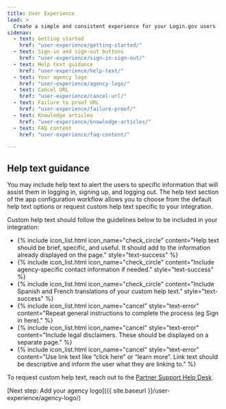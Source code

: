 ```yaml
---
title: User Experience
lead: >
  Create a simple and consistent experience for your Login.gov users
sidenav:
  - text: Getting started
    href: "user-experience/getting-started/"
  - text: Sign-in and sign-out buttons
    href: "user-experience/sign-in-sign-out/"
  - text: Help text guidance
    href: "user-experience/help-text/"
  - text: Your agency logo
    href: "user-experience/agency-logo/"
  - text: Cancel URL
    href: "user-experience/cancel-url/"
  - text: Failure to proof URL
    href: "user-experience/failure-proof/"
  - text: Knowledge articles
    href: "user-experience/knowledge-articles/"
  - text: FAQ content
    href: "user-experience/faq-content/"

---
```


##  Help text guidance

You may include help text to alert the users to specific information that will assist them in logging in, signing up, and logging out. The help text section of the app configuration workflow allows you to choose from the default help text options or request custom help text specific to your integration. 

Custom help text should follow the guidelines below to be included in your integration: 


<ul class="usa-icon-list padding-bottom-4 padding-top-2">
 <li class="usa-icon-list__item">
    {% include icon_list.html icon_name="check_circle" content="Help text should be brief, specific, and useful. It should add to the information already displayed on the page." style="text-success" %}
 </li>
 <li class="usa-icon-list__item">
    {% include icon_list.html icon_name="check_circle" content="Include agency-specific contact information if needed." style="text-success" %}
 </li>
 <li class="usa-icon-list__item">
    {% include icon_list.html icon_name="check_circle" content="Include Spanish and French translations of your custom help text." style="text-success" %}
 </li>
 <li class="usa-icon-list__item">
     {% include icon_list.html icon_name="cancel" style="text-error" content="Repeat general instructions to complete the process (eg Sign in here)."  %}
  </li>
  <li class="usa-icon-list__item">
     {% include icon_list.html icon_name="cancel" style="text-error" content="Include legal disclaimers. These should be displayed on a separate page."  %}
  </li>
  <li class="usa-icon-list__item">
     {% include icon_list.html icon_name="cancel" style="text-error" content="Use link text like “click here” or “learn more”. Link text should be descriptive and inform the user what they are linking to."  %}
  </li>
</ul>


To request custom help text, reach out to the [Partner Support Help Desk](https://zendesk.login.gov/).  

[Next step: Add your agency logo]({{ site.baseurl }}/user-experience/agency-logo/)